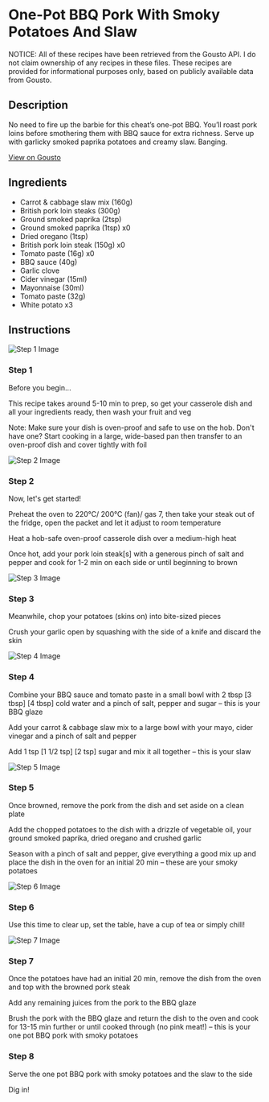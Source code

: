 # One-Pot BBQ Pork With Smoky Potatoes And Slaw

NOTICE: All of these recipes have been retrieved from the Gousto API. I do not claim ownership of any recipes in these files. These recipes are provided for informational purposes only, based on publicly available data from Gousto.

## Description

No need to fire up the barbie for this cheat’s one-pot BBQ. You’ll roast pork loins before smothering them with BBQ sauce for extra richness. Serve up with garlicky smoked paprika potatoes and creamy slaw. Banging.

[View on Gousto](https://www.gousto.co.uk/recipes/cookbook/one-pot-bbq-pork-with-smoky-potatoes-slaw)

## Ingredients

- Carrot & cabbage slaw mix (160g)
- British pork loin steaks (300g)
- Ground smoked paprika (2tsp)
- Ground smoked paprika (1tsp) x0
- Dried oregano (1tsp)
- British pork loin steak (150g) x0
- Tomato paste (16g) x0
- BBQ sauce (40g)
- Garlic clove
- Cider vinegar (15ml)
- Mayonnaise (30ml)
- Tomato paste (32g)
- White potato x3

## Instructions

![Step 1 Image](https://production-media.gousto.co.uk/cms/recipe-step-image/Admin10mm-Step-1-3-1687259954576-x200.jpg)

### Step 1

Before you begin...

This recipe takes around 5-10 min to prep, so get your casserole dish and all your ingredients ready, then wash your fruit and veg

Note: Make sure your dish is oven-proof and safe to use on the hob. Don't have one? Start cooking in a large, wide-based pan then transfer to an oven-proof dish and cover tightly with foil

![Step 2 Image](https://production-media.gousto.co.uk/cms/recipe-step-image/step-2-copy-2-1687259959813-x200.jpg)

### Step 2

Now, let's get started!

Preheat the oven to 220°C/ 200°C (fan)/ gas 7, then take your steak out of the fridge, open the packet and let it adjust to room temperature

Heat a hob-safe oven-proof casserole dish over a medium-high heat

Once hot, add your pork loin steak[s] with a generous pinch of salt and pepper and cook for 1-2 min on each side or until beginning to brown

![Step 3 Image](https://production-media.gousto.co.uk/cms/recipe-step-image/step-3-1687259964502-x200.jpg)

### Step 3

Meanwhile, chop your potatoes (skins on) into bite-sized pieces

Crush your garlic open by squashing with the side of a knife and discard the skin

![Step 4 Image](https://production-media.gousto.co.uk/cms/recipe-step-image/step-4-copy-1687259968501-x200.jpg)

### Step 4

Combine your BBQ sauce and tomato paste in a small bowl with 2 tbsp <span class="text-purple">[3 tbsp]</span> <span class="text-danger">[4 tbsp]</span> cold water and a pinch of salt, pepper and sugar – this is your BBQ glaze

Add your carrot & cabbage slaw mix to a large bowl with your mayo, cider vinegar and a pinch of salt and pepper

Add 1 tsp <span class="text-purple">[1 1/2 tsp]</span> <span class="text-danger">[2 tsp] </span>sugar and mix it all together – this is your slaw

![Step 5 Image](https://production-media.gousto.co.uk/cms/recipe-step-image/step-5-copy-1687259971542-x200.jpg)

### Step 5

Once browned, remove the pork from the dish and set aside on a clean plate

Add the chopped potatoes to the dish with a drizzle of vegetable oil, your ground smoked paprika, dried oregano and crushed garlic

Season with a pinch of salt and pepper, give everything a good mix up and place the dish in the oven for an initial 20 min – these are your smoky potatoes

![Step 6 Image](https://production-media.gousto.co.uk/cms/recipe-step-image/step-6-copy-1687259976495-x200.jpg)

### Step 6

Use this time to clear up, set the table, have a cup of tea or simply chill!

![Step 7 Image](https://production-media.gousto.co.uk/cms/recipe-step-image/step-7-copy-1687259980045-x200.jpg)

### Step 7

Once the potatoes have had an initial 20 min, remove the dish from the oven and top with the browned pork steak

Add any remaining juices from the pork to the BBQ glaze

Brush the pork with the BBQ glaze and return the dish to the oven and cook for 13-15 min further or until cooked through (no pink meat!) – this is your one pot BBQ pork with smoky potatoes

### Step 8

Serve the one pot BBQ pork with smoky potatoes and the slaw to the side

Dig in!

